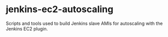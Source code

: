 jenkins-ec2-autoscaling
=======================

Scripts and tools used to build Jenkins slave AMIs for autoscaling with the Jenkins EC2 plugin.